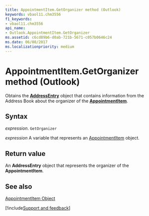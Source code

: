 ```yaml
---
title: AppointmentItem.GetOrganizer method (Outlook)
keywords: vbaol11.chm3556
f1_keywords:
- vbaol11.chm3556
api_name:
- Outlook.AppointmentItem.GetOrganizer
ms.assetid: c6cd89b6-d0ab-721b-5671-c057b0646c24
ms.date: 06/08/2017
ms.localizationpriority: medium
---
```



# AppointmentItem.GetOrganizer method (Outlook)

Obtains the **[AddressEntry](Outlook.AddressEntry.md)** object that contains information from the Address Book about the organizer of the **[AppointmentItem](Outlook.AppointmentItem.md)**.


## Syntax

_expression_. `GetOrganizer`

_expression_ A variable that represents an [AppointmentItem](Outlook.AppointmentItem.md) object.


## Return value

An **AddressEntry** object that represents the organizer of the **AppointmentItem**.


## See also


[AppointmentItem Object](Outlook.AppointmentItem.md)

[!include[Support and feedback](~/includes/feedback-boilerplate.md)]